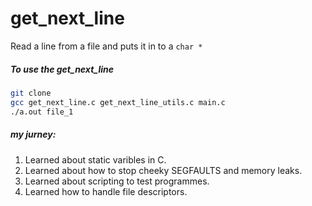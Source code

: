 # get_next_line
Read a line from a file and puts it in to a `char *`

##### To use the get_next_line

```sh
git clone
gcc get_next_line.c get_next_line_utils.c main.c
./a.out file_1
```

##### my jurney:
1. Learned about static varibles in C.
2. Learned about how to stop cheeky SEGFAULTS and memory leaks.
3. Learned about scripting to test programmes.
4. Learned how to handle file descriptors.
